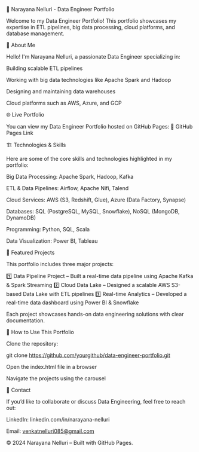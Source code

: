 🚀 Narayana Nelluri - Data Engineer Portfolio

Welcome to my Data Engineer Portfolio! This portfolio showcases my expertise in ETL pipelines, big data processing, cloud platforms, and database management.

📌 About Me

Hello! I'm Narayana Nelluri, a passionate Data Engineer specializing in:

Building scalable ETL pipelines

Working with big data technologies like Apache Spark and Hadoop

Designing and maintaining data warehouses

Cloud platforms such as AWS, Azure, and GCP

🌐 Live Portfolio

You can view my Data Engineer Portfolio hosted on GitHub Pages:
🔗 GitHub Pages Link

🏗️ Technologies & Skills

Here are some of the core skills and technologies highlighted in my portfolio:

Big Data Processing: Apache Spark, Hadoop, Kafka

ETL & Data Pipelines: Airflow, Apache Nifi, Talend

Cloud Services: AWS (S3, Redshift, Glue), Azure (Data Factory, Synapse)

Databases: SQL (PostgreSQL, MySQL, Snowflake), NoSQL (MongoDB, DynamoDB)

Programming: Python, SQL, Scala

Data Visualization: Power BI, Tableau

📂 Featured Projects

This portfolio includes three major projects:

1️⃣ Data Pipeline Project – Built a real-time data pipeline using Apache Kafka & Spark Streaming
2️⃣ Cloud Data Lake – Designed a scalable AWS S3-based Data Lake with ETL pipelines
3️⃣ Real-time Analytics – Developed a real-time data dashboard using Power BI & Snowflake

Each project showcases hands-on data engineering solutions with clear documentation.

📜 How to Use This Portfolio

Clone the repository:

git clone https://github.com/yourgithub/data-engineer-portfolio.git

Open the index.html file in a browser

Navigate the projects using the carousel

📧 Contact

If you’d like to collaborate or discuss Data Engineering, feel free to reach out:

LinkedIn: linkedin.com/in/narayana-nelluri

Email: venkatnelluri085@gmail.com

© 2024 Narayana Nelluri – Built with GitHub Pages.

